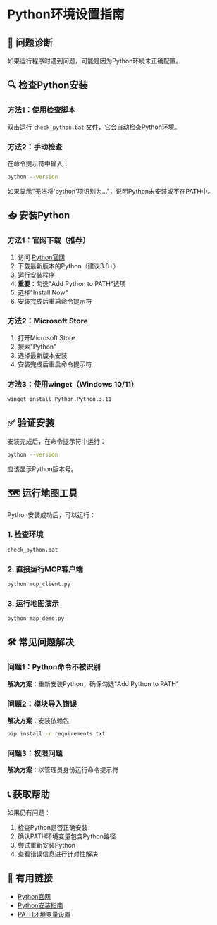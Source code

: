 # Python环境设置指南

## 🚨 问题诊断

如果运行程序时遇到问题，可能是因为Python环境未正确配置。

## 🔍 检查Python安装

### 方法1：使用检查脚本
双击运行 `check_python.bat` 文件，它会自动检查Python环境。

### 方法2：手动检查
在命令提示符中输入：
```bash
python --version
```

如果显示"无法将'python'项识别为..."，说明Python未安装或不在PATH中。

## 📥 安装Python

### 方法1：官网下载（推荐）
1. 访问 [Python官网](https://www.python.org/downloads/)
2. 下载最新版本的Python（建议3.8+）
3. 运行安装程序
4. **重要**：勾选"Add Python to PATH"选项
5. 选择"Install Now"
6. 安装完成后重启命令提示符

### 方法2：Microsoft Store
1. 打开Microsoft Store
2. 搜索"Python"
3. 选择最新版本安装
4. 安装完成后重启命令提示符

### 方法3：使用winget（Windows 10/11）
```bash
winget install Python.Python.3.11
```

## ✅ 验证安装

安装完成后，在命令提示符中运行：
```bash
python --version
```

应该显示Python版本号。

## 🗺️ 运行地图工具

Python安装成功后，可以运行：

### 1. 检查环境
```bash
check_python.bat
```

### 2. 直接运行MCP客户端
```bash
python mcp_client.py
```

### 3. 运行地图演示
```bash
python map_demo.py
```

## 🛠️ 常见问题解决

### 问题1：Python命令不被识别
**解决方案**：重新安装Python，确保勾选"Add Python to PATH"

### 问题2：模块导入错误
**解决方案**：安装依赖包
```bash
pip install -r requirements.txt
```

### 问题3：权限问题
**解决方案**：以管理员身份运行命令提示符

## 📞 获取帮助

如果仍有问题：
1. 检查Python是否正确安装
2. 确认PATH环境变量包含Python路径
3. 尝试重新安装Python
4. 查看错误信息进行针对性解决

## 🔗 有用链接

- [Python官网](https://www.python.org/)
- [Python安装指南](https://docs.python.org/3/using/windows.html)
- [PATH环境变量设置](https://www.windows-commandline.com/set-path-environment-variable/)



